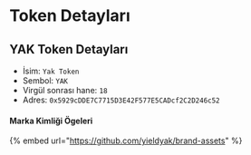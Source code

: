 # Token Detayları

## YAK Token Detayları

* İsim: `Yak Token`
* Sembol: `YAK` 
* Virgül sonrası hane: `18` 
* Adres: `0x5929cDDE7C7715D3E42F577E5CADcf2C2D246c52`

#### Marka Kimliği Ögeleri

{% embed url="https://github.com/yieldyak/brand-assets" %}



